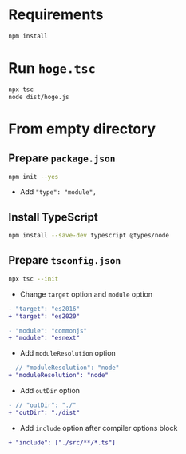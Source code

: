 # Requirements
```bash
npm install
```

# Run `hoge.tsc`
```bash
npx tsc
node dist/hoge.js
```

# From empty directory

## Prepare `package.json`
```bash
npm init --yes
```
- Add `"type": "module",`

## Install TypeScript
```bash
npm install --save-dev typescript @types/node
```

## Prepare `tsconfig.json`

```bash
npx tsc --init
```

- Change `target` option and `module` option

```diff
- "target": "es2016"
+ "target": "es2020"

- "module": "commonjs"
+ "module": "esnext"
```

- Add `moduleResolution` option

```diff
- // "moduleResolution": "node"
+ "moduleResolution": "node"
```

- Add `outDir` option

```diff
- // "outDir": "./"
+ "outDir": "./dist"
```

- Add `include` option after compiler options block

```diff
+ "include": ["./src/**/*.ts"]
```